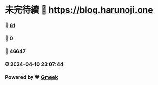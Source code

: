 # 未完待續 :link: https://blog.harunoji.one 
### :page_facing_up: [61](https://blog.harunoji.one/tag.html) 
### :speech_balloon: 0 
### :hibiscus: 46647 
### :alarm_clock: 2024-04-10 23:07:44 
### Powered by :heart: [Gmeek](https://github.com/Meekdai/Gmeek)

